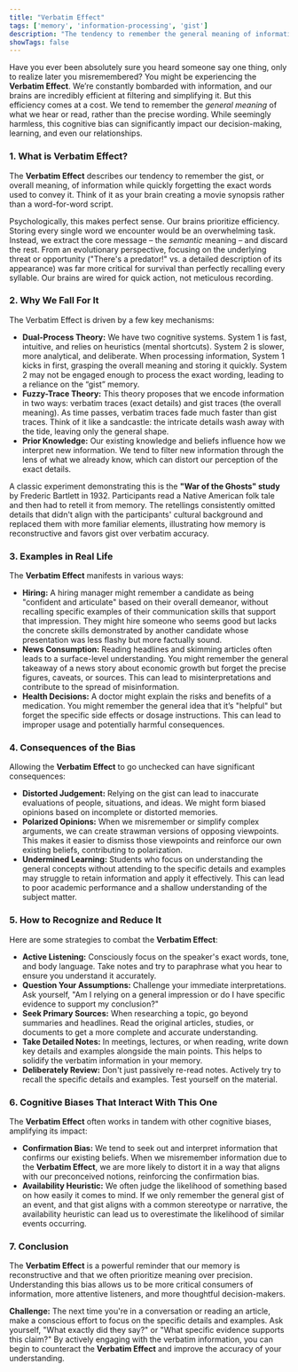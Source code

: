 ```yaml
---
title: "Verbatim Effect"
tags: ['memory', 'information-processing', 'gist']
description: "The tendency to remember the general meaning of information rather than its specific details or exact wording."
showTags: false
---
```



Have you ever been absolutely sure you heard someone say one thing, only to realize later you misremembered? You might be experiencing the **Verbatim Effect**. We’re constantly bombarded with information, and our brains are incredibly efficient at filtering and simplifying it. But this efficiency comes at a cost. We tend to remember the *general meaning* of what we hear or read, rather than the precise wording. While seemingly harmless, this cognitive bias can significantly impact our decision-making, learning, and even our relationships.

### 1. What is Verbatim Effect?

The **Verbatim Effect** describes our tendency to remember the gist, or overall meaning, of information while quickly forgetting the exact words used to convey it. Think of it as your brain creating a movie synopsis rather than a word-for-word script.

Psychologically, this makes perfect sense. Our brains prioritize efficiency. Storing every single word we encounter would be an overwhelming task. Instead, we extract the core message – the *semantic* meaning – and discard the rest. From an evolutionary perspective, focusing on the underlying threat or opportunity ("There's a predator!" vs. a detailed description of its appearance) was far more critical for survival than perfectly recalling every syllable. Our brains are wired for quick action, not meticulous recording.

### 2. Why We Fall For It

The Verbatim Effect is driven by a few key mechanisms:

*   **Dual-Process Theory:** We have two cognitive systems. System 1 is fast, intuitive, and relies on heuristics (mental shortcuts). System 2 is slower, more analytical, and deliberate. When processing information, System 1 kicks in first, grasping the overall meaning and storing it quickly. System 2 may not be engaged enough to process the exact wording, leading to a reliance on the “gist” memory.
*   **Fuzzy-Trace Theory:** This theory proposes that we encode information in two ways: verbatim traces (exact details) and gist traces (the overall meaning). As time passes, verbatim traces fade much faster than gist traces. Think of it like a sandcastle: the intricate details wash away with the tide, leaving only the general shape.
*   **Prior Knowledge:** Our existing knowledge and beliefs influence how we interpret new information. We tend to filter new information through the lens of what we already know, which can distort our perception of the exact details.

A classic experiment demonstrating this is the **"War of the Ghosts" study** by Frederic Bartlett in 1932. Participants read a Native American folk tale and then had to retell it from memory. The retellings consistently omitted details that didn't align with the participants' cultural background and replaced them with more familiar elements, illustrating how memory is reconstructive and favors gist over verbatim accuracy.

### 3. Examples in Real Life

The **Verbatim Effect** manifests in various ways:

*   **Hiring:** A hiring manager might remember a candidate as being "confident and articulate" based on their overall demeanor, without recalling specific examples of their communication skills that support that impression. They might hire someone who seems good but lacks the concrete skills demonstrated by another candidate whose presentation was less flashy but more factually sound.
*   **News Consumption:** Reading headlines and skimming articles often leads to a surface-level understanding. You might remember the general takeaway of a news story about economic growth but forget the precise figures, caveats, or sources. This can lead to misinterpretations and contribute to the spread of misinformation.
*   **Health Decisions:** A doctor might explain the risks and benefits of a medication. You might remember the general idea that it’s "helpful" but forget the specific side effects or dosage instructions. This can lead to improper usage and potentially harmful consequences.

### 4. Consequences of the Bias

Allowing the **Verbatim Effect** to go unchecked can have significant consequences:

*   **Distorted Judgement:** Relying on the gist can lead to inaccurate evaluations of people, situations, and ideas. We might form biased opinions based on incomplete or distorted memories.
*   **Polarized Opinions:** When we misremember or simplify complex arguments, we can create strawman versions of opposing viewpoints. This makes it easier to dismiss those viewpoints and reinforce our own existing beliefs, contributing to polarization.
*   **Undermined Learning:** Students who focus on understanding the general concepts without attending to the specific details and examples may struggle to retain information and apply it effectively. This can lead to poor academic performance and a shallow understanding of the subject matter.

### 5. How to Recognize and Reduce It

Here are some strategies to combat the **Verbatim Effect**:

*   **Active Listening:** Consciously focus on the speaker's exact words, tone, and body language. Take notes and try to paraphrase what you hear to ensure you understand it accurately.
*   **Question Your Assumptions:** Challenge your immediate interpretations. Ask yourself, "Am I relying on a general impression or do I have specific evidence to support my conclusion?"
*   **Seek Primary Sources:** When researching a topic, go beyond summaries and headlines. Read the original articles, studies, or documents to get a more complete and accurate understanding.
*   **Take Detailed Notes:** In meetings, lectures, or when reading, write down key details and examples alongside the main points. This helps to solidify the verbatim information in your memory.
*   **Deliberately Review:** Don't just passively re-read notes. Actively try to recall the specific details and examples. Test yourself on the material.

### 6. Cognitive Biases That Interact With This One

The **Verbatim Effect** often works in tandem with other cognitive biases, amplifying its impact:

*   **Confirmation Bias:** We tend to seek out and interpret information that confirms our existing beliefs. When we misremember information due to the **Verbatim Effect**, we are more likely to distort it in a way that aligns with our preconceived notions, reinforcing the confirmation bias.
*   **Availability Heuristic:** We often judge the likelihood of something based on how easily it comes to mind. If we only remember the general gist of an event, and that gist aligns with a common stereotype or narrative, the availability heuristic can lead us to overestimate the likelihood of similar events occurring.

### 7. Conclusion

The **Verbatim Effect** is a powerful reminder that our memory is reconstructive and that we often prioritize meaning over precision. Understanding this bias allows us to be more critical consumers of information, more attentive listeners, and more thoughtful decision-makers.

**Challenge:** The next time you're in a conversation or reading an article, make a conscious effort to focus on the specific details and examples. Ask yourself, "What exactly did they say?" or "What specific evidence supports this claim?" By actively engaging with the verbatim information, you can begin to counteract the **Verbatim Effect** and improve the accuracy of your understanding.

